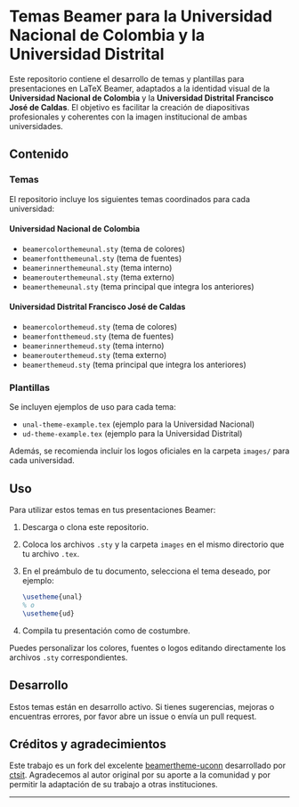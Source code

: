 # Temas Beamer para la Universidad Nacional de Colombia y la Universidad Distrital

Este repositorio contiene el desarrollo de temas y plantillas para presentaciones en LaTeX Beamer, adaptados a la identidad visual de la **Universidad Nacional de Colombia** y la **Universidad Distrital Francisco José de Caldas**. El objetivo es facilitar la creación de diapositivas profesionales y coherentes con la imagen institucional de ambas universidades.

## Contenido

### Temas

El repositorio incluye los siguientes temas coordinados para cada universidad:

#### Universidad Nacional de Colombia

- `beamercolorthemeunal.sty` (tema de colores)
- `beamerfontthemeunal.sty` (tema de fuentes)
- `beamerinnerthemeunal.sty` (tema interno)
- `beamerouterthemeunal.sty` (tema externo)
- `beamerthemeunal.sty` (tema principal que integra los anteriores)

#### Universidad Distrital Francisco José de Caldas

- `beamercolorthemeud.sty` (tema de colores)
- `beamerfontthemeud.sty` (tema de fuentes)
- `beamerinnerthemeud.sty` (tema interno)
- `beamerouterthemeud.sty` (tema externo)
- `beamerthemeud.sty` (tema principal que integra los anteriores)

### Plantillas

Se incluyen ejemplos de uso para cada tema:

- `unal-theme-example.tex` (ejemplo para la Universidad Nacional)
- `ud-theme-example.tex` (ejemplo para la Universidad Distrital)

Además, se recomienda incluir los logos oficiales en la carpeta `images/` para cada universidad.

## Uso

Para utilizar estos temas en tus presentaciones Beamer:

1. Descarga o clona este repositorio.
2. Coloca los archivos `.sty` y la carpeta `images` en el mismo directorio que tu archivo `.tex`.
3. En el preámbulo de tu documento, selecciona el tema deseado, por ejemplo:

   ```latex
   \usetheme{unal}
   % o
   \usetheme{ud}
   ```

4. Compila tu presentación como de costumbre.

Puedes personalizar los colores, fuentes o logos editando directamente los archivos `.sty` correspondientes.

## Desarrollo

Estos temas están en desarrollo activo. Si tienes sugerencias, mejoras o encuentras errores, por favor abre un issue o envía un pull request.

## Créditos y agradecimientos

Este trabajo es un fork del excelente [beamertheme-uconn](https://github.com/ctsit/beamertheme-uconn) desarrollado por [ctsit](https://github.com/ctsit). Agradecemos al autor original por su aporte a la comunidad y por permitir la adaptación de su trabajo a otras instituciones.

---
